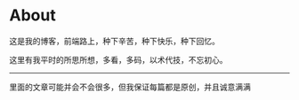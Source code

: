 # About
这是我的博客，前端路上，种下辛苦，种下快乐，种下回忆。

这里有我平时的所思所想，多看，多码，以术代技，不忘初心。

---
里面的文章可能并会不会很多，但我保证每篇都是原创，并且诚意满满



